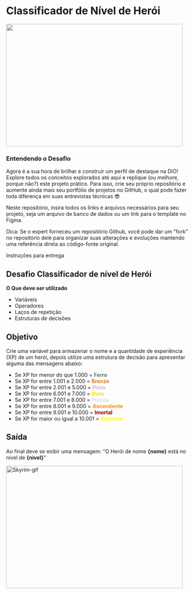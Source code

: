 
# Classificador de Nível de Herói
 
<img height="333.102" width="480" src="https://i.gifer.com/2cJr.gif"/>


### Entendendo o Desafio
 
Agora é a sua hora de brilhar e construir um perfil de destaque na DIO! Explore todos os conceitos explorados até aqui e replique (ou melhore, porque não?) este projeto prático. Para isso, crie seu próprio repositório e aumente ainda mais seu portfólio de projetos no GitHub, o qual pode fazer toda diferença em suas entrevistas técnicas 😎
 
Neste repositório, insira todos os links e arquivos necessários para seu projeto, seja um arquivo de banco de dados ou um link para o template no Figma.
 
Dica: Se o expert forneceu um repositório Github, você pode dar um "fork" no repositório dele para organizar suas alterações e evoluções mantendo uma referência direta ao código-fonte original.
 
Instruções para entrega
## Desafio Classificador de nível de Herói

**O Que deve ser utilizado**

- Variáveis
- Operadores
- Laços de repetição
- Estruturas de decisões

## Objetivo

Crie uma variável para armazenar o nome e a quantidade de experiência (XP) de um herói, depois utilize uma estrutura de decisão para apresentar alguma das mensagens abaixo:

- Se XP for menor do que 1.000 = <font color="#696969"><b>Ferro</b></font>
- Se XP for entre 1.001 e 2.000 = <font color="#cd7f32"><b>Bronze</b></font>
- Se XP for entre 2.001 e 5.000 = <font color="#c0c0c0"><b>Prata</b></font>
- Se XP for entre 6.001 e 7.000 = <font color="#ffd700"><b>Ouro</b></font>
- Se XP for entre 7.001 e 8.000 = <font color="#DCDCDC"><b>Platina</b></font>
- Se XP for entre 8.001 e 9.000 = <font color="#FF8C00"><b>Ascendente </b></font> 
- Se XP for entre 9.001 e 10.000 = <font color="#8B0000"><b>Imortal</b></font>
- Se XP for maior ou igual a 10.001 = <font color="#FFFF00"><b>Radiante</b></font>

## Saída

Ao final deve se exibir uma mensagem:
"O Herói de nome **{nome}** está no nível de **{nivel}**"


<img align="center" alt="Skyrim-gif" height="333.102" width="480" frameBorder="0" allowFullScreen src="https://i.gifer.com/GrD.gif"/>


